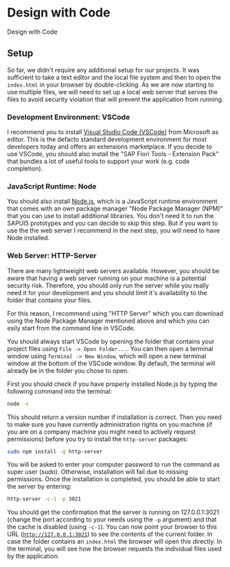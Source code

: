 # Design with Code
Design with Code

## Setup

So far, we didn't require any additional setup for our projects. It was sufficient to take a text editor and the local file system and then to open the ``index.html`` in your browser by double-clicking. As we are now starting to use multiple files, we will need to set up a local web server that serves the files to avoid security violation that will prevent the application from running. 

### Development Environment: VSCode

I recommend you to install [Visual Studio Code (VSCode)](https://code.visualstudio.com) from Microsoft as editor. This is the defacto standard development environment for most developers today and offers an extensions marketplace. If you decide to use VSCode, you should also install the "SAP Fiori Tools - Extension Pack" that bundles a lot of useful tools to support your work (e.g. code completion).

### JavaScript Runtime: Node

You should also install [Node.js](https://nodejs.org), which is a JavaScript runtime environment that comes with an own package manager "Node Package Manager (NPM)" that you can use to install additional libraries. You don't need it to run the SAPUI5 prototypes and you can decide to skip this step. But if you want to use the the web server I recommend in the next step, you will need to have Node installed.

### Web Server: HTTP-Server

There are many lightweight web servers available. However, you should be aware that having a web server running on your machine is a potential security risk. Therefore, you should only run the server while you really need it for your development and you should limit it's availability to the folder that contains your files. 

For this reason, I recommend using "HTTP Server" which you can download using the Node Package Manager mentioned above and which you can esily start from the command line in VSCode. 

You should always start VSCode by opening the folder that contains your project files using ``File -> Open Folder...``. You can then open a terminal window using ``Terminal -> New Window``, which will open a new terminal window at the bottom of the VSCode window. By default, the terminal will already be in the folder you chose to open.

First you should check if you have properly installed Node.js by typing the following command into the terminal:

```bash
node -v
```

This should return a version number if installation is correct. Then you need to make sure you have currently administration rights on you machine (if you are on a company machine you might need to actively request permissions) before you try to install the ``http-server`` packages:

```bash
sudo npm install -g http-server
```

You will be asked to enter your computer password to run the command as super user (sudo). Otherwise, installation will fail due to missing permissions. Once the installation is completed, you should be able to start the server by entering:

```bash
http-server -c-1 -p 3021
```

You should get the confirmation that the server is running on 127.0.0.1:3021 (change the port according to your needs using the ``-p`` argument) and that the cache is disabled (using ``-c-1``). You can now point your browser to this URL ([``http://127.0.0.1:3021``](http://127.0.0.1:3021)) to see the contents of the current folder. In case the folder contains an ``index.html`` the browser will open this directly. In the terminal, you will see how the browser requests the individual files used by the application.

